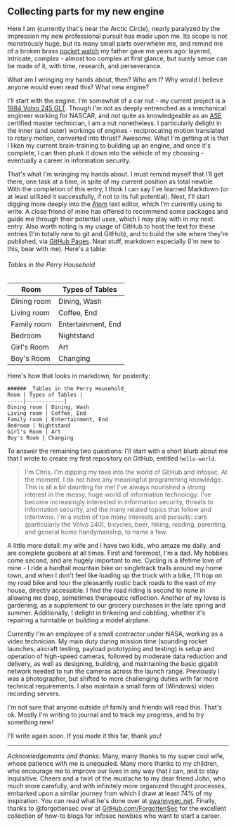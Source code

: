 ## Collecting parts for my new engine


Here I am (currently that's near the Arctic Circle), nearly paralyzed by the impression my new professional pursuit has made upon me. Its scope is not monstrously huge, but its many small parts overwhelm me, and remind me of a broken brass [pocket watch](https://www.flickr.com/photos/perrylens/3835038045/) my father gave me years ago: layered, intricate, complex - almost too complex at first glance, but surely sense can be made of it, with time, research, and perseverance.

What am I wringing my hands about, then? Who am I? Why would I believe anyone would even read this? What new engine?

I'll start with the engine. I'm somewhat of a car nut - my current project is a [1984 Volvo 245 GLT](http://forums.turbobricks.com/showthread.php?t=312359).  Though I'm not as deeply entrenched as a mechanical engineer working for NASCAR, and not quite as knowledgeable as an [ASE](https://www.ase.com/Home.aspx) certified master technician, I am a nut nonetheless. I particularly delight in the inner (and outer) workings of engines - reciprocating motion translated to rotary motion, converted into thrust? Awesome.  What I'm getting at is that I liken my current brain-training to building up an engine, and once it's complete, I can then plunk it down into the vehicle of my choosing - eventually a career in information security.

That's what I'm wringing my hands about. I must remind myself that I'll get there, one task at a time, in spite of my current position as total newbie. With the completion of this entry, I think I can say I've learned Markdown (or at least utilized it successfully, if not to its full potential).  Next, I'll start digging more deeply into the [Atom](https://atom.io/) text editor, which I'm currently using to write. A close friend of mine has offered to recommend some packages and guide me through their potential uses, which I may play with in my next entry. Also worth noting is my usage of GitHub to host the text for these entries (I'm totally new to git and GitHub), and to build the site where they're published, via [GitHub Pages](https://pages.github.com). Neat stuff, markdown especially (I'm new to this, bear with me). Here's a table:

###### Tables in the Perry Household
|Room | Types of Tables |
|-----|------------|
|Dining room | Dining, Wash|
|Living room | Coffee, End|
|Family room | Entertainment, End|
|Bedroom | Nightstand|
|Girl's Room | Art|
|Boy's Room | Changing|

Here's how that looks in markdown, for posterity:

```
###### _Tables in the Perry Household_
Room | Types of Tables |
-----|------------|
Dining room | Dining, Wash
Living room | Coffee, End
Family room | Entertainment, End
Bedroom | Nightstand
Girl's Room | Art
Boy's Room | Changing
```


To answer the remaining two questions: I'll start with a short blurb about me that I wrote to create my first repository on GitHub, entitled `hello-world`.
>I'm Chris. I'm dipping my toes into the world of GitHub and infosec. At the moment, I do not have any meaningful programming knowledge. This is all a bit daunting for me! I've always nourished a strong interest in the messy, huge world of information technology. I've become increasingly interested in information security, threats to information security, and the many related topics that follow and intertwine. I'm a victim of too many interests and pursuits: cars (particularly the Volvo 240), bicycles, beer, hiking, reading, parenting, and general home handymanship, to name a few.

A little more detail: my wife and I have two kids, who amaze me daily, and are complete goobers at all times. First and foremost, I'm a dad. My hobbies come second, and are hugely important to me. Cycling is a lifetime love of mine - I ride a hardtail mountain bike on singletrack trails around my home town, and when I don't feel like loading up the truck with a bike, I'll hop on my road bike and tour the pleasantly rustic back roads to the east of my house, directly accessible. I find the road riding is second to none in allowing me deep, sometimes therapeutic reflection. Another of my loves is gardening, as a supplement to our grocery purchases in the late spring and summer. Additionally, I delight in tinkering and cobbling, whether it's repairing a turntable or building a model airplane.

Currently I'm an employee of a small contractor under NASA, working as a video technician. My main duty during mission time (sounding rocket launches, aircraft testing, payload prototyping and testing) is setup and operation of high-speed cameras, followed by moderate data reduction and delivery, as well as designing, building, and maintaining the basic gigabit network needed to run the cameras across the launch range. Previously I was a photographer, but shifted to more challenging duties with far more technical requirements. I also maintain a small farm of (Windows) video recording servers.

I'm not sure that anyone outside of family and friends will read this. That's ok. Mostly I'm writing to journal and to track my progress, and to try something new!

I'll write again soon. If you made it this far, thank you!

---------------------------------------------------------

_Acknowledgements and thanks:_
Many, many thanks to my super cool wife, whose patience with me is unequaled. Many more thanks to my children, who encourage me to improve our lives in any way that I can, and to stay inquisitive. Cheers and a twirl of the mustache to my dear friend John, who much more carefully, and with infinitely more organized thought processes, embarked upon a similar journey from which I draw at least 74% of my inspiration. You can read what he's done over at [swannysec.net](https://swannysec.net). Finally, thanks to @forgottensec over at [GitHub.com/ForgottenSec](https://github.com/ForgottenSec/Transitioning_Into_InfoSec/blob/master/index.md) for the excellent collection of how-to blogs for infosec newbies who want to start a career.
